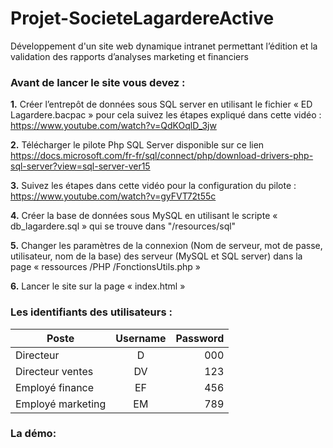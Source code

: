 # Projet-SocieteLagardereActive
Développement d'un site web dynamique intranet permettant l’édition et la validation des rapports d’analyses marketing et financiers

### Avant de lancer le site vous devez :

**1.** Créer l’entrepôt de données sous SQL server en utilisant le fichier
« ED Lagardere.bacpac » pour cela suivez les étapes expliqué dans cette vidéo : https://www.youtube.com/watch?v=QdKOqlD_3jw
       
**2.** Télécharger le pilote Php SQL Server disponible sur ce lien
 https://docs.microsoft.com/fr-fr/sql/connect/php/download-drivers-php-sql-server?view=sql-server-ver15
 
**3.** Suivez les étapes dans cette vidéo pour la configuration du pilote : https://www.youtube.com/watch?v=gyFVT72t55c

**4.** Créer la base de données sous MySQL en utilisant le scripte « db_lagardere.sql » qui se trouve dans "/resources/sql"

**5.** Changer les paramètres de la connexion (Nom de serveur, mot de passe, utilisateur, nom de la base) des serveur (MySQL et SQL server) 
dans la page « ressources /PHP /FonctionsUtils.php »

**6.** Lancer le site sur la page « index.html »

### Les identifiants des utilisateurs :

| Poste            | Username | Password |
| -------------    |:--------:| --------:|
|Directeur         |D         |  000     |
| Directeur ventes |DV        |  123     |
|Employé finance   | EF       | 456      |
|Employé marketing | EM       | 789      |

### La démo:

